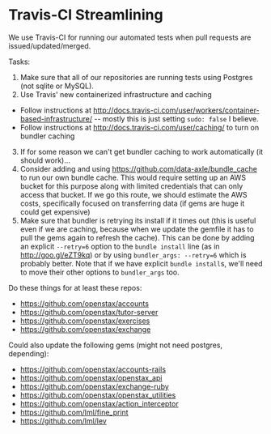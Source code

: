 # Travis-CI Streamlining

We use Travis-CI for running our automated tests when pull requests are issued/updated/merged.  

Tasks:

1. Make sure that all of our repositories are running tests using Postgres (not sqlite or MySQL).
2. Use Travis' new containerized infrastructure and caching
  * Follow instructions at http://docs.travis-ci.com/user/workers/container-based-infrastructure/ -- mostly this is just setting `sudo: false` I believe.
  * Follow instructions at http://docs.travis-ci.com/user/caching/ to turn on bundler caching
3. If for some reason we can't get bundler caching to work automatically (it should work)...
  1. Consider adding and using https://github.com/data-axle/bundle_cache to run our own bundle cache.  This would require setting up an AWS bucket for this purpose along with limited credentials that can only access that bucket.  If we go this route, we should estimate the AWS costs, specifically focused on transferring data (if gems are huge it could get expensive)
2. Make sure that bundler is retrying its install if it times out (this is useful even if we are caching, because when we update the gemfile it has to pull the gems again to refresh the cache).  This can be done by adding an explicit `--retry=6` option to the `bundle install` line (as in http://goo.gl/eZT9kq) or by using `bundler_args: --retry=6` which is probably better.  Note that if we have explicit `bundle install`s, we'll need to move their other options to `bundler_args` too.

Do these things for at least these repos:

* https://github.com/openstax/accounts
* https://github.com/openstax/tutor-server
* https://github.com/openstax/exercises
* https://github.com/openstax/exchange

Could also update the following gems (might not need postgres, depending):

* https://github.com/openstax/accounts-rails
* https://github.com/openstax/openstax_api
* https://github.com/openstax/exchange-ruby
* https://github.com/openstax/openstax_utilities
* https://github.com/openstax/action_interceptor
* https://github.com/lml/fine_print
* https://github.com/lml/lev
